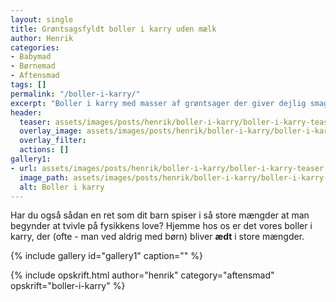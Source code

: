 ```yaml
---
layout: single
title: Grøntsagsfyldt boller i karry uden mælk
author: Henrik
categories:
- Babymad
- Børnemad
- Aftensmad
tags: []
permalink: "/boller-i-karry/"
excerpt: "Boller i karry med masser af grøntsager der giver dejlig smag og fyldighed. Samtidigt er den uden mælk så den kan gives til de aller mindste. "
header:
  teaser: assets/images/posts/henrik/boller-i-karry/boller-i-karry-teaser.jpg
  overlay_image: assets/images/posts/henrik/boller-i-karry/boller-i-karry-header.jpg
  overlay_filter: 
  actions: []
gallery1:
- url: assets/images/posts/henrik/boller-i-karry/boller-i-karry-teaser.jpg
  image_path: assets/images/posts/henrik/boller-i-karry/boller-i-karry-teaser.jpg
  alt: Boller i karry
---
```

Har du også sådan en ret som dit barn spiser i så store mængder at man begynder at tvivle på fysikkens love? Hjemme hos os er det vores boller i karry, der (ofte - man ved aldrig med børn) bliver **ædt** i store mængder.


{% include gallery id="gallery1"  caption="" %}



{% include opskrift.html author="henrik" category="aftensmad" opskrift="boller-i-karry" %}